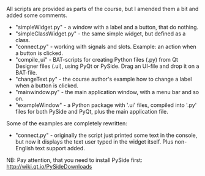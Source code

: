 All scripts are provided as parts of the course, but I amended them a bit and added some comments.

- "simpleWidget.py" - a window with a label and a button, that do nothing.
- "simpleClassWidget.py" - the same simple widget, but defined as a class.
- "connect.py" - working with signals and slots. Example: an action when a button is clicked.
- "compile_ui" - BAT-scripts for creating Python files (.py) from Qt Designer files (.ui), using PyQt or PySide. Drag an UI-file and drop it on a BAT-file.
- "changeText.py" - the course author's example how to change a label when a button is clicked.
- "mainwindow.py" - the main application window, with a menu bar and so on.
- "exampleWindow" - a Python package with '.ui' files, compiled into '.py' files for both PySide and PyQt, plus the main application file.

Some of the examples are completely rewritten:

- "connect.py" - originally the script just printed some text in the console, but now it displays the text user typed in the widget itself. Plus non-English text support added.



NB: Pay attention, that you need to install PySide first:
http://wiki.qt.io/PySideDownloads
